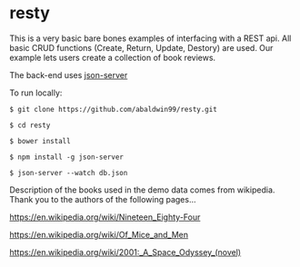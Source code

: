 # resty


This is a very basic bare bones examples of interfacing with a REST api.
All basic CRUD functions (Create, Return, Update, Destory) are used. 
Our example lets users create a collection of book reviews.


The back-end uses [json-server](https://github.com/typicode/json-server)


To run locally:

    $ git clone https://github.com/abaldwin99/resty.git
    
    $ cd resty

    $ bower install

    $ npm install -g json-server
    
    $ json-server --watch db.json
    
    
Description of the books used in the demo data comes from wikipedia.  
Thank you to the authors of the following pages...

https://en.wikipedia.org/wiki/Nineteen_Eighty-Four

https://en.wikipedia.org/wiki/Of_Mice_and_Men

https://en.wikipedia.org/wiki/2001:_A_Space_Odyssey_(novel)
